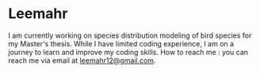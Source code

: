 # Leemahr
I am currently working on species distribution modeling of bird species for my Master's thesis. While I have limited coding experience, I am on a journey to learn and improve my coding skills.
How to reach me : you can reach me via email at leemahr12@gmail.com.

